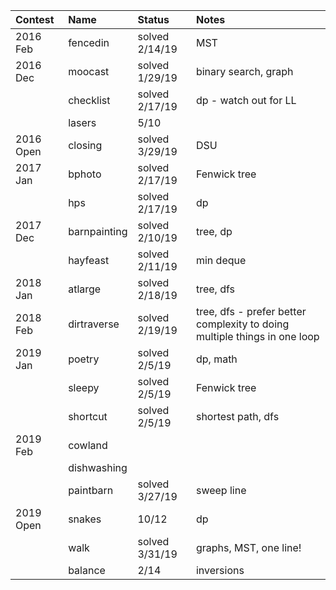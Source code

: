 | Contest   | Name         | Status         | Notes                                                                     |
| :-------- | :----------- | :------------- | :------------------------------------------------------------------------ |
| 2016 Feb  | fencedin     | solved 2/14/19 | MST                                                                       |
| 2016 Dec  | moocast      | solved 1/29/19 | binary search, graph                                                      |
|           | checklist    | solved 2/17/19 | dp - watch out for LL                                                     |
|           | lasers       | 5/10           |                                                                           |
| 2016 Open | closing      | solved 3/29/19 | DSU                                                                       |
| 2017 Jan  | bphoto       | solved 2/17/19 | Fenwick tree                                                              |
|           | hps          | solved 2/17/19 | dp                                                                        |
| 2017 Dec  | barnpainting | solved 2/10/19 | tree, dp                                                                  |
|           | hayfeast     | solved 2/11/19 | min deque                                                                 |
| 2018 Jan  | atlarge      | solved 2/18/19 | tree, dfs                                                                 |
| 2018 Feb  | dirtraverse  | solved 2/19/19 | tree, dfs - prefer better complexity to doing multiple things in one loop |
| 2019 Jan  | poetry       | solved 2/5/19  | dp, math                                                                  |
|           | sleepy       | solved 2/5/19  | Fenwick tree                                                              |
|           | shortcut     | solved 2/5/19  | shortest path, dfs                                                        |
| 2019 Feb  | cowland      |                |                                                                           |
|           | dishwashing  |                |                                                                           |
|           | paintbarn    | solved 3/27/19 | sweep line                                                                |
| 2019 Open | snakes       | 10/12          | dp                                                                        |
|           | walk         | solved 3/31/19 | graphs, MST, one line!                                                    |
|           | balance      | 2/14           | inversions                                                                |
